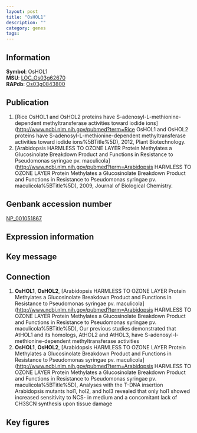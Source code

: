 ```yaml
---
layout: post
title: "OsHOL1"
description: ""
category: genes
tags: 
---
```


## Information
__Symbol__: OsHOL1  
__MSU__: [LOC_Os03g62670](http://rice.plantbiology.msu.edu/cgi-bin/ORF_infopage.cgi?orf=LOC_Os03g62670)  
__RAPdb__: [Os03g0843800](http://rapdb.dna.affrc.go.jp/viewer/gbrowse_details/irgsp1?name=Os03g0843800)  

## Publication
1. [Rice OsHOL1 and OsHOL2 proteins have S-adenosyl-L-methionine-dependent methyltransferase activities toward iodide ions](http://www.ncbi.nlm.nih.gov/pubmed?term=Rice OsHOL1 and OsHOL2 proteins have S-adenosyl-L-methionine-dependent methyltransferase activities toward iodide ions%5BTitle%5D), 2012, Plant Biotechnology.
2. [Arabidopsis HARMLESS TO OZONE LAYER Protein Methylates a Glucosinolate Breakdown Product and Functions in Resistance to Pseudomonas syringae pv. maculicola](http://www.ncbi.nlm.nih.gov/pubmed?term=Arabidopsis HARMLESS TO OZONE LAYER Protein Methylates a Glucosinolate Breakdown Product and Functions in Resistance to Pseudomonas syringae pv. maculicola%5BTitle%5D), 2009, Journal of Biological Chemistry.

## Genbank accession number
[NP_001051867](http://www.ncbi.nlm.nih.gov/nuccore/NP_001051867)  

## Expression information

## Key message

## Connection
1. __OsHOL1__, __OsHOL2__, [Arabidopsis HARMLESS TO OZONE LAYER Protein Methylates a Glucosinolate Breakdown Product and Functions in Resistance to Pseudomonas syringae pv. maculicola](http://www.ncbi.nlm.nih.gov/pubmed?term=Arabidopsis HARMLESS TO OZONE LAYER Protein Methylates a Glucosinolate Breakdown Product and Functions in Resistance to Pseudomonas syringae pv. maculicola%5BTitle%5D),  Our previous studies demonstrated that AtHOL1 and its homologs, AtHOL2 and AtHOL3, have S-adenosyl-l-methionine-dependent methyltransferase activities
2. __OsHOL1__, __OsHOL2__, [Arabidopsis HARMLESS TO OZONE LAYER Protein Methylates a Glucosinolate Breakdown Product and Functions in Resistance to Pseudomonas syringae pv. maculicola](http://www.ncbi.nlm.nih.gov/pubmed?term=Arabidopsis HARMLESS TO OZONE LAYER Protein Methylates a Glucosinolate Breakdown Product and Functions in Resistance to Pseudomonas syringae pv. maculicola%5BTitle%5D),  Analyses with the T-DNA insertion Arabidopsis mutants hol1, hol2, and hol3 revealed that only hol1 showed increased sensitivity to NCS- in medium and a concomitant lack of CH3SCN synthesis upon tissue damage

## Key figures


